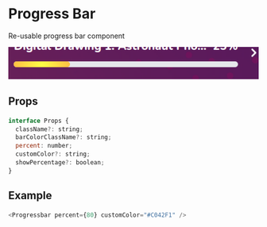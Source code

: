 # Progress Bar

Re-usable progress bar component

![](./readmeIMG/2023-02-15-17-33-07.png)

## Props

```js
interface Props {
  className?: string;
  barColorClassName?: string;
  percent: number;
  customColor?: string;
  showPercentage?: boolean;
}
```

## Example

```js
<Progressbar percent={80} customColor="#C042F1" />
```
